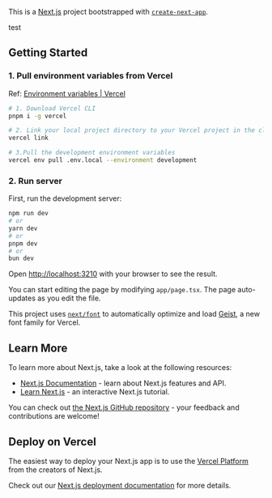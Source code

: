 This is a [Next.js](https://nextjs.org) project bootstrapped with [`create-next-app`](https://nextjs.org/docs/app/api-reference/cli/create-next-app).

test

## Getting Started

### 1. Pull environment variables from Vercel

Ref: [Environment variables | Vercel](https://vercel.com/docs/environment-variables)

```sh
# 1. Download Vercel CLI
pnpm i -g vercel

# 2. Link your local project directory to your Vercel project in the cloud
vercel link

# 3.Pull the development environment variables
vercel env pull .env.local --environment development
```

### 2. Run server
First, run the development server:

```bash
npm run dev
# or
yarn dev
# or
pnpm dev
# or
bun dev
```

Open [http://localhost:3210](http://localhost:3210) with your browser to see the result.

You can start editing the page by modifying `app/page.tsx`. The page auto-updates as you edit the file.

This project uses [`next/font`](https://nextjs.org/docs/app/building-your-application/optimizing/fonts) to automatically optimize and load [Geist](https://vercel.com/font), a new font family for Vercel.

## Learn More

To learn more about Next.js, take a look at the following resources:

- [Next.js Documentation](https://nextjs.org/docs) - learn about Next.js features and API.
- [Learn Next.js](https://nextjs.org/learn) - an interactive Next.js tutorial.

You can check out [the Next.js GitHub repository](https://github.com/vercel/next.js) - your feedback and contributions are welcome!

## Deploy on Vercel

The easiest way to deploy your Next.js app is to use the [Vercel Platform](https://vercel.com/new?utm_medium=default-template&filter=next.js&utm_source=create-next-app&utm_campaign=create-next-app-readme) from the creators of Next.js.

Check out our [Next.js deployment documentation](https://nextjs.org/docs/app/building-your-application/deploying) for more details.
